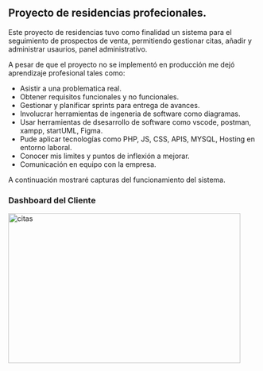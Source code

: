 ## Proyecto de residencias profecionales.
Este proyecto de residencias tuvo como finalidad un sistema para el seguimiento de prospectos de venta, permitiendo gestionar citas, añadir y administrar usaurios, panel administrativo.

A pesar de que el proyecto no se implementó en producción me dejó aprendizaje profesional tales como:
  - Asistir a una problematica real.
  - Obtener requisitos funcionales y no funcionales.
  - Gestionar y planificar sprints para entrega de avances.
  - Involucrar herramientas de ingeneria de software como diagramas.
  - Usar herramientas de dsesarrollo de software como vscode, postman, xampp, startUML, Figma.
  - Pude aplicar tecnologías como PHP, JS, CSS, APIS, MYSQL, Hosting en entorno laboral.
  - Conocer mis limites y puntos de inflexión a mejorar.
  - Comunicación en equipo con la empresa.

 A continuación mostraré capturas del funcionamiento del sistema.

### Dashboard del Cliente

<img width="467" height="302" alt="citas" src="https://github.com/user-attachments/assets/3fbcbfd2-0df6-4b85-a829-e709212ee892" />
